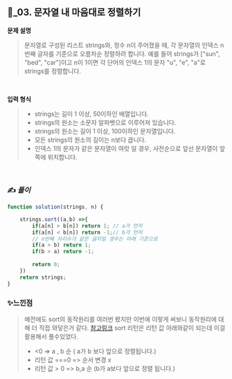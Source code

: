 ## 🔎_03. 문자열 내 마음대로 정렬하기


<b>문제 설명</b>
</br>
> 문자열로 구성된 리스트 strings와, 정수 n이 주어졌을 때, 각 문자열의 인덱스 n번째 글자를 기준으로 오름차순 정렬하려 합니다. 예를 들어 strings가 ["sun", "bed", "car"]이고 n이 1이면 각 단어의 인덱스 1의 문자 "u", "e", "a"로 strings를 정렬합니다.
</br>

<b>입력 형식</b>
>- strings는 길이 1 이상, 50이하인 배열입니다.
>- strings의 원소는 소문자 알파벳으로 이루어져 있습니다.
>- strings의 원소는 길이 1 이상, 100이하인 문자열입니다.
>- 모든 strings의 원소의 길이는 n보다 큽니다.
>- 인덱스 1의 문자가 같은 문자열이 여럿 일 경우, 사전순으로 앞선 문자열이 앞쪽에 위치합니다.

<br>

### ✍️ _풀이_

```js
function solution(strings, n) {

    strings.sort((a,b) =>{
        if(a[n] > b[n]) return 1; // a가 먼저
        if(a[n] < b[n]) return -1;// b가 먼저
        // n번째 자리수가 같은 글자일 경우는 아래 기준으로
        if(a > b) return 1;
        if(b > a) return -1;
        
        return 0;
    })
    return strings;
}
```



### ✨느낀점
> 예전에도 sort의 동작원리를 여러번 봤지만 이번에 이렇게 써보니 동작원리에 대해 더 직접 와닿은거 같다.
> <a href="https://study-record99.tistory.com/48">참고링크</a>
> sort 리턴은 리턴 값 아래와같이 되는데 이걸 활용해서 풀수있었다.
>- <0  =>  a , b 순 ( a가 b 보다 앞으로 정렬됩니다.)
>- 리턴 값 ===0  => 순서 변경 x 
>- 리턴 값 > 0 => b,a 순 (b가 a보다 앞으로 정렬 됩니다.)
